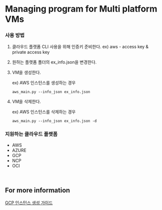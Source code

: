 # Managing program for Multi platform VMs 

### 사용 방법
1. 클라우드 플랫폼 CLI 사용을 위해 인증키 준비한다.
  ex) aws - access key & private access key
2. 원하는 플랫폼 폴더의 ex_info.json을 변경한다.
3. VM을 생성한다.
  
    ex) AWS 인스턴스를 생성하는 경우
  
    ```
    aws_main.py --info_json ex_info.json
    ```
    
5. VM을 삭제한다.
  
    ex) AWS 인스턴스를 삭제하는 경우
  
    ```
    aws_main.py --info_json ex_info.json -d
    ```
    

### 지원하는 클라우드 플랫폼
- AWS
- AZURE
- GCP
- NCP
- OCI

<br>

## For more information
[GCP 인스턴스 생성 가이드](https://github.com/ZConverter/zcon-create-gcp)
